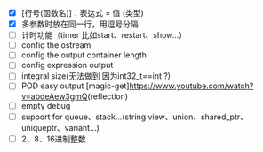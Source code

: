 + [x] [行号(函数名)]：表达式 = 值 (类型)
+ [x] 多参数时放在同一行，用逗号分隔
+ [ ] 计时功能（timer 比如start、restart、show...）
+ [ ] config the ostream
+ [ ] config the output container length
+ [ ] config expression output
+ [ ] integral size(无法做到 因为int32_t==int ?)
+ [ ] POD easy output [magic-get]<https://www.youtube.com/watch?v=abdeAew3gmQ>(reflection)
+ [ ] empty debug
+ [ ] support for queue、stack...(string view、union、shared_ptr、uniqueptr、variant...)
+ [ ] 2、8、16进制整数
